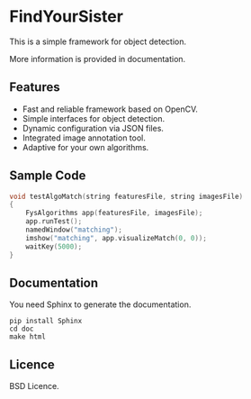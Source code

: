 # FindYourSister

This is a simple framework for object detection.

More information is provided in documentation.

## Features

- Fast and reliable framework based on OpenCV.
- Simple interfaces for object detection.
- Dynamic configuration via JSON files.
- Integrated image annotation tool.
- Adaptive for your own algorithms.

## Sample Code

```c++
void testAlgoMatch(string featuresFile, string imagesFile)
{
    FysAlgorithms app(featuresFile, imagesFile);
    app.runTest();
    namedWindow("matching");
    imshow("matching", app.visualizeMatch(0, 0));
    waitKey(5000);
}
```

## Documentation

You need Sphinx to generate the documentation.

```shell
pip install Sphinx
cd doc
make html
```

## Licence

BSD Licence.
